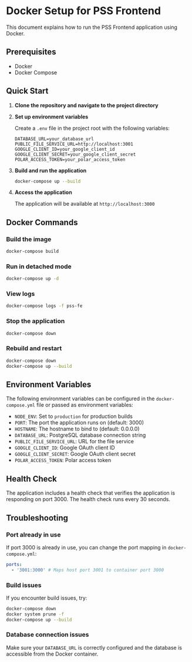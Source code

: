 # Docker Setup for PSS Frontend

This document explains how to run the PSS Frontend application using Docker.

## Prerequisites

- Docker
- Docker Compose

## Quick Start

1. **Clone the repository and navigate to the project directory**

2. **Set up environment variables**

   Create a `.env` file in the project root with the following variables:

   ```env
   DATABASE_URL=your_database_url
   PUBLIC_FILE_SERVICE_URL=http://localhost:3001
   GOOGLE_CLIENT_ID=your_google_client_id
   GOOGLE_CLIENT_SECRET=your_google_client_secret
   POLAR_ACCESS_TOKEN=your_polar_access_token
   ```

3. **Build and run the application**

   ```bash
   docker-compose up --build
   ```

4. **Access the application**

   The application will be available at `http://localhost:3000`

## Docker Commands

### Build the image

```bash
docker-compose build
```

### Run in detached mode

```bash
docker-compose up -d
```

### View logs

```bash
docker-compose logs -f pss-fe
```

### Stop the application

```bash
docker-compose down
```

### Rebuild and restart

```bash
docker-compose down
docker-compose up --build
```

## Environment Variables

The following environment variables can be configured in the `docker-compose.yml` file or passed as environment variables:

- `NODE_ENV`: Set to `production` for production builds
- `PORT`: The port the application runs on (default: 3000)
- `HOSTNAME`: The hostname to bind to (default: 0.0.0.0)
- `DATABASE_URL`: PostgreSQL database connection string
- `PUBLIC_FILE_SERVICE_URL`: URL for the file service
- `GOOGLE_CLIENT_ID`: Google OAuth client ID
- `GOOGLE_CLIENT_SECRET`: Google OAuth client secret
- `POLAR_ACCESS_TOKEN`: Polar access token

## Health Check

The application includes a health check that verifies the application is responding on port 3000. The health check runs every 30 seconds.

## Troubleshooting

### Port already in use

If port 3000 is already in use, you can change the port mapping in `docker-compose.yml`:

```yaml
ports:
  - '3001:3000' # Maps host port 3001 to container port 3000
```

### Build issues

If you encounter build issues, try:

```bash
docker-compose down
docker system prune -f
docker-compose up --build
```

### Database connection issues

Make sure your `DATABASE_URL` is correctly configured and the database is accessible from the Docker container.
